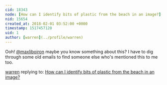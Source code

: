```yaml
---
cid: 18343
node: [How can I identify bits of plastic from the beach in an image?](../notes/jlev/02-01-2018/how-can-i-identify-bits-of-plastic-from-the-beach-in-an-image)
nid: 15654
created_at: 2018-02-01 03:52:00 +0000
timestamp: 1517457120
uid: 1
author: [warren](../profile/warren)
---
```


Ooh! [@maxliboiron](/profile/maxliboiron) maybe you know something about this? I have to dig through some old emails to find someone else who's mentioned this to me too. 

[warren](../profile/warren) replying to: [How can I identify bits of plastic from the beach in an image?](../notes/jlev/02-01-2018/how-can-i-identify-bits-of-plastic-from-the-beach-in-an-image)

